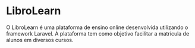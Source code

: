 # LibroLearn
O LibroLearn é uma plataforma de ensino online desenvolvida utilizando o framework Laravel. A plataforma tem como objetivo facilitar a matrícula de alunos em diversos cursos.
